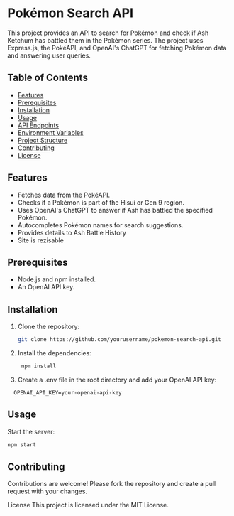# Pokémon Search API

This project provides an API to search for Pokémon and check if Ash Ketchum has battled them in the Pokémon series. The project uses Express.js, the PokéAPI, and OpenAI's ChatGPT for fetching Pokémon data and answering user queries.

## Table of Contents

- [Features](#features)
- [Prerequisites](#prerequisites)
- [Installation](#installation)
- [Usage](#usage)
- [API Endpoints](#api-endpoints)
- [Environment Variables](#environment-variables)
- [Project Structure](#project-structure)
- [Contributing](#contributing)
- [License](#license)

## Features

- Fetches data from the PokéAPI.
- Checks if a Pokémon is part of the Hisui or Gen 9 region.
- Uses OpenAI's ChatGPT to answer if Ash has battled the specified Pokémon.
- Autocompletes Pokémon names for search suggestions.
- Provides details to Ash Battle History
- Site is rezisable
  

## Prerequisites

- Node.js and npm installed.
- An OpenAI API key.

## Installation

1. Clone the repository:
   ```bash
   git clone https://github.com/yourusername/pokemon-search-api.git


2. Install the dependencies:
   ```bash
    npm install

3. Create a .env file in the root directory and add your OpenAI API key:
 ```
   OPENAI_API_KEY=your-openai-api-key

```


## Usage
Start the server:

  ```bash
  npm start


```
## Contributing
Contributions are welcome! Please fork the repository and create a pull request with your changes.


License
This project is licensed under the MIT License.
